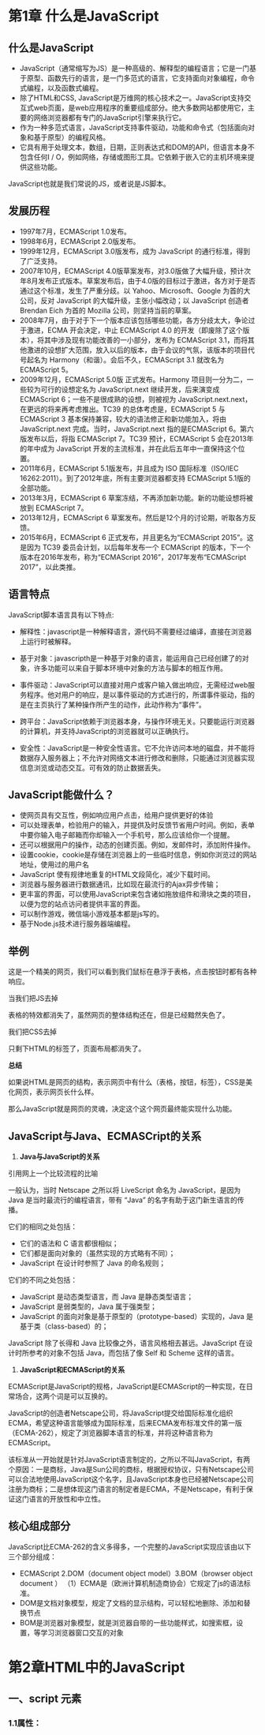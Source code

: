 第1章 什么是JavaScript 
==================================

## 什么是JavaScript

- JavaScript（通常缩写为JS）是一种高级的、解释型的编程语言；它是一门基于原型、函数先行的语言，是一门多范式的语言，它支持面向对象编程，命令式编程，以及函数式编程。
- 除了HTML和CSS, JavaScript是万维网的核心技术之一。JavaScript支持交互式web页面，是web应用程序的重要组成部分。绝大多数网站都使用它，主要的网络浏览器都有专门的JavaScript引擎来执行它。
- 作为一种多范式语言，JavaScript支持事件驱动，功能和命令式（包括面向对象和基于原型）的编程风格。
- 它具有用于处理文本，数组，日期，正则表达式和DOM的API，但语言本身不包含任何I / O，例如网络，存储或图形工具。它依赖于嵌入它的主机环境来提供这些功能。

JavaScript也就是我们常说的JS，或者说是JS脚本。

## 发展历程



- 1997年7月，ECMAScript 1.0发布。
- 1998年6月，ECMAScript 2.0版发布。
- 1999年12月，ECMAScript 3.0版发布，成为 JavaScript 的通行标准，得到了广泛支持。
- 2007年10月，ECMAScript 4.0版草案发布，对3.0版做了大幅升级，预计次年8月发布正式版本。草案发布后，由于4.0版的目标过于激进，各方对于是否通过这个标准，发生了严重分歧。以 Yahoo、Microsoft、Google 为首的大公司，反对 JavaScript 的大幅升级，主张小幅改动；以 JavaScript 创造者 Brendan Eich 为首的 Mozilla 公司，则坚持当前的草案。
- 2008年7月，由于对于下一个版本应该包括哪些功能，各方分歧太大，争论过于激进，ECMA 开会决定，中止 ECMAScript 4.0 的开发（即废除了这个版本），将其中涉及现有功能改善的一小部分，发布为 ECMAScript 3.1，而将其他激进的设想扩大范围，放入以后的版本，由于会议的气氛，该版本的项目代号起名为 Harmony（和谐）。会后不久，ECMAScript 3.1 就改名为 ECMAScript 5。
- 2009年12月，ECMAScript 5.0版 正式发布。Harmony 项目则一分为二，一些较为可行的设想定名为 JavaScript.next 继续开发，后来演变成 ECMAScript 6；一些不是很成熟的设想，则被视为 JavaScript.next.next，在更远的将来再考虑推出。TC39 的总体考虑是，ECMAScript 5 与 ECMAScript 3 基本保持兼容，较大的语法修正和新功能加入，将由 JavaScript.next 完成。当时，JavaScript.next 指的是ECMAScript 6。第六版发布以后，将指 ECMAScript 7。TC39 预计，ECMAScript 5 会在2013年的年中成为 JavaScript 开发的主流标准，并在此后五年中一直保持这个位置。
- 2011年6月，ECMAScript 5.1版发布，并且成为 ISO 国际标准（ISO/IEC 16262:2011）。到了2012年底，所有主要浏览器都支持 ECMAScript 5.1版的全部功能。
- 2013年3月，ECMAScript 6 草案冻结，不再添加新功能。新的功能设想将被放到 ECMAScript 7。
- 2013年12月，ECMAScript 6 草案发布。然后是12个月的讨论期，听取各方反馈。
- 2015年6月，ECMAScript 6 正式发布，并且更名为“ECMAScript 2015”。这是因为 TC39 委员会计划，以后每年发布一个 ECMAScript 的版本，下一个版本在2016年发布，称为“ECMAScript 2016”，2017年发布“ECMAScript 2017”，以此类推。

## 语言特点

JavaScript脚本语言具有以下特点:

- 解释性：javascript是一种解释语言，源代码不需要经过编译，直接在浏览器上运行时被解释。
- 基于对象：javascripth是一种基于对象的语言，能运用自己已经创建了的对象，许多功能可以来自于脚本环境中对象的方法与脚本的相互作用。
- 事件驱动：JavaScript可以直接对用户或客户输入做出响应，无需经过web服务程序。他对用户的响应，是以事件驱动的方式进行的，所谓事件驱动，指的是在主页执行了某种操作所产生的动作，此动作称为“事件”。
- 跨平台：JavaScript依赖于浏览器本身，与操作环境无关。只要能运行浏览器的计算机，并支持JavaScript的浏览器就可以正确执行。



- 安全性：JavaScript是一种安全性语言。它不允许访问本地的磁盘，并不能将数据存入服务器上；不允许对网络文本进行修改和删除，只能通过浏览器实现信息浏览或动态交互。可有效的防止数据丢失。

## JavaScript能做什么？



- 使网页具有交互性，例如响应用户点击，给用户提供更好的体验
- 可以处理表单，检验用户的输入，并提供及时反馈节省用户时间。例如，表单中要你输入电子邮箱而你却输入一个手机号，那么应该给你一个提醒。
- 还可以根据用户的操作，动态的创建页面。例如，发邮件时，添加附件操作。
- 设置cookie，cookie是存储在浏览器上的一些临时信息，例如你浏览过的网站地址，使用过的用户名
- JavaScript 使有规律地重复的HTML文段简化，减少下载时间。
- 浏览器与服务器进行数据通讯，比如现在最流行的Ajax异步传输；
- 更丰富的界面，可以使用JavaScript来包含诸如拖放组件和滑块之类的项目，以便为您的站点访问者提供丰富的界面。
- 可以制作游戏，微信端小游戏基本都是js写的。
- 基于Node.js技术进行服务器端编程。



## **举例**

这是一个精美的网页，我们可以看到我们鼠标在悬浮于表格，点击按钮时都有各种响应。



当我们把JS去掉

表格的特效都消失了，虽然网页的整体结构还在，但是已经黯然失色了。



我们把CSS去掉

只剩下HTML的标签了，页面布局都消失了。



**总结**

如果说HTML是网页的结构，表示网页中有什么（表格，按钮，标签），CSS是美化网页，表示网页长什么样。

那么JavaScript就是网页的灵魂，决定这个这个网页最终能实现什么功能。

## JavaScript与Java、ECMASCript的关系

1. **Java与JavaScript的关系**

引用网上一个比较流程的比喻

一般认为，当时 Netscape 之所以将 LiveScript 命名为 JavaScript，是因为 Java 是当时最流行的编程语言，带有 “Java” 的名字有助于这门新生语言的传播。

它们的相同之处包括：

- 它们的语法和 C 语言都很相似；
- 它们都是面向对象的（虽然实现的方式略有不同）；
- JavaScript 在设计时参照了 Java 的命名规则；

它们的不同之处包括：

- JavaScript 是动态类型语言，而 Java 是静态类型语言；
- JavaScript 是弱类型的，Java 属于强类型；
- JavaScript 的面向对象是基于原型的（prototype-based）实现的，Java 是基于类（class-based）的；

JavaScript 除了长得和 Java 比较像之外，语言风格相去甚远。JavaScript 在设计时所参考的对象不包括 Java，而包括了像 Self 和 Scheme 这样的语言。

1. **JavaScript和ECMAScript的关系**

ECMAScript是JavaScript的规格，JavaScript是ECMAScript的一种实现，在日常场合，这两个词是可以互换的。

JavaScript的创造者Netscape公司，将JavaScript提交给国际标准化组织ECMA，希望这种语言能够成为国际标准，后来ECMA发布标准文件的第一版（ECMA-262），规定了浏览器脚本语言的标准，并将这种语言称为ECMAScript。

该标准从一开始就是针对JavaScript语言制定的，之所以不叫JavaScript，有两个原因：一是商标，Java是Sun公司的商标，根据授权协议，只有Netscape公司可以合法地使用JavaScript这个名字，且JavaScript本身也已经被Netscape公司注册为商标；二是想体现这门语言的制定者是ECMA，不是Netscape，有利于保证这门语言的开放性和中立性。

## 核心组成部分

JavaScript比ECMA-262的含义多得多，一个完整的JavaScript实现应该由以下三个部分组成：

- ECMAScript 2.DOM（document object model）3.BOM（browser object document ） （1）ECMA是（欧洲计算机制造商协会）它规定了js的语法标准。
- DOM是文档对象模型，规定了文档的显示结构，可以轻松地删除、添加和替换节点
- BOM是浏览器对象模型，就是浏览器自带的一些功能样式，如搜索框，设置，等学习浏览器窗口交互的对象







# 第2章HTML中的JavaScript

## 一、script 元素

### 1.1属性：

<script>标签有8个属性：

`1.async`:

可选。表示脚本立即下载，但不能阻止其他页面动作，比如下载资源或其他脚本加载。只对外部脚本文件有效

`2.defer`：

可选。表示脚本可以延迟到文档完全被解析和显示之后再执行。只对外部脚本文件有效

`3.src`：

可选。表示包含要执行的代码的外部文件。

`4.charset`：

可选。使用src属性指定的代码字符集。这个属性很少使用，因为大多数浏览器不在乎它的值。

`5.crossorigin`：

crossorigin：可选。配置相关请求的CORS（跨源资源共享）设置。默认不使用CORS。crossorigin="anonymous"配置文件请求不必设置凭据标志。
crossorigin="use-credentials"设置凭据标志，意味着出站请求会包含凭据。

`6.integrity`：

可选。允许比对接收到的资源和指定的加密签名以验证子资源完整性（SRI，SubresourceIntegrity）。如果接收到的资源的签名与这个属性指定的签名不匹配，则页面会报错，脚本不会执行。这个属性可以用于确保内容分发网络（CDN，ContentDeliveryNetwork）不会提供恶意内容

`7.type`：

可选。代替language，表示代码块中脚本语言的内容类型（也称MIME类型）按照惯例。这个值始终都是"text/javascript" 尽管"text/javascript"和"text/ecmascript"都已经废弃了。JavaScript文件的MIME类型通常是"application/x-javascript"，不过给type属性这个值有可能导致脚本被忽略。在非IE的浏览器中有效的其他值还有"application/javascript"和"application/ecmascript"。如果这个值是module，则代码会被当成ES6模块，而且只有这时候代码中才能出现import和export关键字。

`8.language`：language：废弃。最初用于表示代码块中的脚本语言(如"JavaScript"、“JavaScript1.2"或"VBScript”）。大多数浏览器都会忽略这个属性，不应该再使用它。

### 1.2标签位置：

过去所有的<script>元素都被放在<head>标签里，主要是为了把所有的外部css和JavaScript文件集中放在一起。但这样，意味着页面的渲染在脚本下载/执行完之后，那么如果下载的脚本很多，页面就可能会出现短暂的空白期。为了解决这个问题，现代web开发通常将JavaScript文件放在<body>元素后，这样一来，页面会在处理JavaScript脚本之前完成渲染，空白期会更短。这种放置标签的方式也是一种优化网站的简单方式。

### 1.3推迟执行脚本：

script标签中有个叫defer的属性。这个属性表示脚本在执行的时候不会改变页面的结构，也就是说外部脚本文件加上这个属性会推迟脚本的执行：当html中的head 和 body元素被解析完毕了，它才会被浏览器解析。

### 1.4异步执行脚本：

script标签中有个叫async的属性。这个属性表示异步脚本的执行不会根据脚本放置的先后顺序，同时异步脚本的下载和执行不会影响页面的加载。由于异步的原因，脚本可能会先于页面加载执行，所以不应该在异步脚本中修改DOM。

### 1.5动态加载脚本：

除了通过script标签加载脚本，我们还可以通过动态加载脚本的方式。因为JavaScript是可以使用DOM API的，所以我们可以在script元素中动态创建script元素并将其指定需要 加载的脚本即可实现动态加载脚本的操作。下面展示下红宝书里的示例代码：

```javascript
let script = document.createElement('script'); // 创建script元素
script.src = 'gibberish.js'; // 指定需要动态加载的脚本文件
document.head.appebdChild(script); // 在head中添加
123
```

默认情况下这种方式加载的脚本是异步的，但由于不是所有的浏览器的支持async属性，我们可以统一动态脚本的加载方式，设置为同步加载，代码如下

```javascript
let script = document.createElement('script'); // 创建script元素
script.src = 'gibberish.js'; // 指定需要动态加载的脚本文件
script.async = 'false'; // 指定为同步加载
document.head.appebdChild(script); // 在head中添加
1234
```

同时由于这种方式获取的脚本对于浏览器预加载器是不可见的。这会严重影响资源获取队列的优先级，因此可能会严重影响性能，所以我们应当事先告知动态脚本的存在：

```html
<link rel="preload" href="gibberish.js">
1
```

### 1.6XHTML中的变化：

在这我简单介绍下XHTML，具体详细的讲解还是看看原作吧！
XHTML也称可拓展超文本标记语言，它是将HTML作为XML的应用重新包装的结果。
在XHTML中使用JavaScript必须指定type属性值:text/javascript;
XHTML会把小于号<解析成一个标签的开始。有两种方法解决这个问题:
1.将 < 替换成 &lt
2.将所有代码都有包含发送一个CDATA中 <![CDATA[  ]]>

## 二、行内代码和外部文件

虽然可以直接将代码嵌入到HTML中，但是通常最佳做法是将JavaScript代码放在外部文件中。推荐理由如下：

1. **可维护性**：如果将JavaScript代码分散到很多HTML页面，会导致维护困难；而用一个目录保存所有JavaScript文件，则更容易维护，这样一来开发者可以独立于使用它们的HTML页面来编辑代码
2. **缓存**：浏览器会根据特定的设置缓存所有外部链接的JavaScript文件，这就意味着如果两个页面都使用同一个脚本文件，那么该脚本文件只需下载一次。这就意味着页面加载更快
3. **适应未来**：通过把JavaScript文件放到外部文件中，就不必考虑到用XHTML。包含外部脚本的语言在HTML和XHTML中是一样的。

书中还讲到配置浏览器请求外部文件时的带宽问题。总而言之对于较新的浏览器以轻量、独立JavaScript组件形式向客户端送达脚本更具优势。如果是对于较老的浏览器可能还是一个大的脚本文件更好。

## 三、文档模式

目前主要有三种文档模式：混杂模式；标准模式；准标准模式。这些模式的区别主要体现在通过CSS 渲染的内容方面，但对JavaScript也有一定关联影响；其次不同模式的声明方式不同。感兴趣的小伙伴可以去看原著或查阅更多的书籍。

## 四、noscript元素

针对早期浏览器不支持JavaScript的问题，需要一个页面优雅降级的处理方案。noscript的出现，被用于给不支持JavaScript的浏览器提供替代内容，<noscript>中可以使用任何<body>中的HTML元素。以下任意一种情况都会展示<noscript>中的内容：

1. 浏览器不支持脚本；
2. 浏览器对脚本的支持被关闭



# 第3章语言基础

## JavaScript的作用和特点 

1. 前身：livescript
2. JavaScript分三部分：核心，客户机端，服务器端，
3. JavaScript特点：分布式运算，安全可靠，容易移植，使用浏览器对象。

## JavaScript语法

1. **常量：整形常量，浮点型常量，布尔常量，字符串常量，转义字符，UNdefine，NULL**

2. **变量：var 变量名=值**

3. **类型：原始类型（值放栈中，访问变量可直接访问变量的值）：underfined，null，boolean，number，string
        引用类型（指针放栈中，需通过指针才能访问）：boolwan，number，string(这三是原始类型也可是引用类型)，arrary，date，math**

4. **运算符：算术运算符+,-,\*,/,%,++,--,-
         逻辑运算符：&&，||,!
         比较运算符：>，<，===，！==，>=，<=
         位运算符：&,|,^,~,<<,>>,>>>
         赋值运算符：=，op=
         条件运算符：条件？表达式1：表达式2
         字符串连接运算符：+，+=
         new运算符：创建一个对象
         delete运算符:删除一个对象**

5. **语句：用；分。
        表达书语句。条件语句if...else...。多路分支语句：switch..case...。循环语句：while。循环语句：do...while。循环语句for。退出循环：break，continue。**

   

## JavaScript函数：

1. **格式：function 函数名称（）
   {
   函数体
   }**
2. return返回：没有包含return语句后return没有包含表达式，最终返回undefined。
3. **局部变量：在函数内部定义的变量使用var修饰，只在函数内有效
   全局变量：在函数内定义内var修饰，或在函数之外定义**
4. JavaScript不支持行内变量定义，作业变量最好在函数开始前处说明，才能保证他们是局部变量。
   如果在语句中应用了一个未声明变量，自动回变成全局变量，可能会影响其他函数执行。

## javas使用方法：

1. **使用标记将JavaScript脚本嵌入HTML中**
2. **,放入或之间。**
3. **外部JavaScript文件扩展名：.js**

JavaScript内置对象： 

1. **String对象：字符。
   常考：indexOf（指定字符，开始位置）：返回字符串中第一个出现指定字符串的位置
        split（字符串分隔依据）：将字符串分隔为数组
        toLowerCase（）：全变小写
        toUpperCase（）：全变大写
        valueOf（）：返回字符串对象的原始值
        charAt（）：返回指定索引出的字符**

2. **Math对象：数学运算。
   常考：floor（）返回四舍五入后最小整数。
        random（）返回位于0-1之间的随机数
        round()四舍五入整值**

3. **Date对象：日期时间。
   常考：new Date（）得到时间日期
        getDay（）星期几（返回0-6）
        getFullYear完整4位年份数
        getMonth（）月（返回0-11）
        getDate（）日（返回1-31）
        getHours（）小时（返回0-23）
        getMinutes（）分钟（返回0-59）
        getSeconds（）秒数（返回0-59）**

4. **Ararry对象:数组模型。
   常考：slice（开始，移除数，新元素）：从数组移除一个或多个元素，有必要可以在移除位置添加新元素。
        sort（）排序
        toString（）将所有元素合并成一个字符串并返回，用，分隔**

5. Global：JavaScript初始化时的特殊对象。（概念，无需引用）
   常考：属性：underfined指定一个未被赋值变量
        **方法：****eval****（****String****）判断一个字符串并将以脚本代码形式执行
   **        isNaN**（****String****）判断一个字符串是否是非数字值。
   **      parseInt**（****String****）将一个字符串解析为一个整数。** 

   

   12点了未完待续

## 浏览器对象模型Bom:

（用于描述对象与对象之间层次关系的模型，提供独立于内容，可以与浏览器窗口进行互动的对象结构。）

window对象是bom的顶层对象，其他对象都是他的子对象。

 

## JavaScript事件及处理 

   常考事件及含义：

1. **onblur元素失去焦点**
2. **onchange用户改变域的内容（文本输入框及选择域的内容变化事件，即随输入的东西而给出的反应）**
3. **onclick鼠标点击某个对象（只在img，a，input有效）**
4. **onfocus元素获得焦点**
5. **onload某个页面或图像被加载完成**
6. **onmouseout鼠标从某个元素移开**
7. **onmouseover鼠标被移到某个元素之上**
8. **onselect文本被选定**
9. **onsubmit提交按钮被点击（用fasle来阻止该表单的提交行为）**

   程序处理程序引入（为某个标记元素对象绑定事件响应的函数）

​      **事件绑定：其句柄名以属性名的 形式在html标记试题对象中出现，对应属性值事件响应的代码（函数名），从而实现Html标记元素与JavaScript事件响应的函数名对应。**

​      静态引入：用；分隔，在某个标记中添加某个事件句柄的属性，再写事件处理的程序代码

​      动态引入：将事件响应的函数名直接赋值给html某个标记元素的事件属性，用id属性命名某个超链接，然后为该标记动态引入事件处理方法的代码

## 文档对象模型Dom： 

1. 文档D：根据网页创建的一个文档对象
2. 对象O：一种独立的数据结合
3. 模型M：文档对象的树状模型，元素与内容表现为一个个相互连接的结点
         结点包括：元素结点（body，div，a）；文本结点（p）；属性结点（a）
4. 体系结构：树状
5. 结点关系：父子，兄弟，祖孙





# 第4章变量、作用域与内存

JS变量是松散型的(不强制类型)本质,决定了它只是在特定时间用于保存特定值的一个名字而已;
由于不存在定义某个变量必须要保存何种数据类型值的规则,变量的值及其数据类型可以在脚本的生命周期内改变;

# 一 .变量及作用域

### 1.基本类型和引用类型

// JS变量包含两种不同的数据类型的值:基本类型值和引用类型值;

// 1.基本类型值:保存在栈内存中的简单数据段;即这种值完全保存在内存中的一个位置;
// 基本类型值包含:Undefined|Null|Boolean|Number|String;
// 这些类型在内存中占有固定大小的空间;它们的值保存在栈空间,我们按值来访问;

// 2.引用类型值:保存在堆内存中的对象(可能由多个值构成),即变量中保存的实际上只是一个指针,这个指针指向内存中的另一个位置,该位置保存对象;
// 引用类型的值的大小不固定,因此不能保存在栈内存,必须保存在堆内存中;但可以将引用类型的值的内存地址保存在栈内存中;
// 当查询引用类型的变量时,先从栈内存中读取内存地址,然后通过地址找到堆内存中的值;=>按引用访问;

### 2.动态属性



```html
<span style="font-size:18px;">// 定义基本类型值和引用类型值的方式相似:创建一个变量并为该变量赋值;// 但当这个值保存到变量中以后,对不同类型值可以执行的操作则不一样;  var box = new Object();           // 创建引用类型;  box.name = 'lee';              // 新增一个属性;  console.log(box.name);           // =>lee;   var box = 'lee';              // 创建基本类型  box.age = 15;                // 给基本类型添加属性;  console.log(box.age);            // =>undefined;</span>
```







### 3.复制变量值



```html
<span style="font-size:18px;">// 在变量复制方面,基本类型和引用类型也有所不同;// 基本类型赋值的是值本身;  var box = 'lee';              // 在栈内存中生成一个box'lee';  var box2 = box;               // 在栈内存中再生成一个box2'lee';  // box和box2完全独立;两个变量分别操作时互不影响; // 引用类型赋值的是地址;  var box = new Object();          // 创建一个引用类型;box在栈内存中;而Object在堆内存中;  box.name = 'lee';             // 新增一个属性;  var box2 = box;              // 把引用地址赋值给box2;box2在栈内存中;  // box2=box,因为它们指向的是同一个对象;  // 如果这个对象中的name属性被修改了,box.name和box2.name输出的值都会被修改掉;</span>
```







### 4.传递参数





```
// JS中所有函数的参数都是按值传递的,即参数不会按引用传递;
 ` `function` `box(num){       ``// 按值传递,传递的参数是基本类型;
  ` `num +=10;        ``// 这里的num是局部变量,全局无效;
  ` `return` `num;
 ` `}
 ` `var` `num = 50;
 ` `var` `result = box(num);
 ` `console.log(result);      ``// 60;
 ` `console.log(num);       ``// 50;
```

 

```
 ` `function` `box(num){
  ` `return` `num;
 ` `}
 ` `console.log(num);       ``// num is not defined;
```

 

```
 ` `function` `box(obj){
  ` `obj.name = ``'lee'` `;
  ` `var` `obj = ``new` `Object();    ``// 函数内部又创建了一个对象,它是局部变量;但在函数结束时被销毁了;
  ` `obj.name = ``'Mr'` `;      ``// 并没有替换掉原来的obj;
 ` `}
 ` `var` `p = ``new` `Object();
 ` `box(p);         ``// 变量p被传递到box()函数中之后就被复制给了obj;在函数内部,obj和p访问的是同一个对象;
 ` `console.log(p.name);      ``// =>lee;
```

 

```
 ` `// JS函数的参数都将是局部变量;也就是说,没有按引用传递;
```





### 5.检测类型



```html
<span style="font-size:18px;">// 要检测一个变量的类型,通过typeof运算符类判断;// 多用来检测基本类型;  var box = 'lee';  console.log(typeof box);          // =>string; // 要检测变量是什么类型的对象,通过instanceof运算符来查看;  var box = [1,2,3];  console.log(box instanceof Array);     // =>true;  var box2 = {};  console.log(box2 instanceof Object);  var box3 = /g/;  console.lgo(box3 instanceof RegExp);  var box4 = new String('lee');  console.log(box4 instanceof String);   // =>true;是否是字符串对象;   var box5 = 'string';  console.log(box5 instanceof String);   // =>false;  // 当使用instanceof检查基本类型的值时,它会返回false;</span>
```







### **6.执行环境及作用域



```html
<span style="font-size:18px;">// 执行环境:定义了变量或函数有权访问的其他数据,决定了它们各自的行为;// 在Web浏览器中,全局执行环境=window对象;// 因此所有的全局变量和函数都是作为window对象的属性和方法创建的;  var box = 'blue';             // 声明一个全局变量;  function setBox(){    console.log(box);           // 全局变量可以在函数里访问;  }   setBox();                 // 执行函数;  // 全局的变量=window对象的属性;  // 全局的函数=window对象的方法; // PS:当执行环境中的所有代码执行完毕后,该环境被销毁,保存在其中的所有变量和函数定义也随之销毁;// 如果是在全局环境下,需要程序执行完毕,或者网页被关闭才会销毁; // PS:每个执行环境都有一个与之关联的变量对象,就好比全局的window可以调用全局变量和全局方法一样;// 局部的环境也有一个类似window的变量对象,环境中定义的所有变量和函数都保存在这个对象中;// (我们无法访问这个变量对象,但解析器会处理数据时后台使用它);  var box = 'blue';  function setBox(){    var box = 'red';           // 这里是局部变量,在当前函数体内的值是'red';出了函数体就不被认知;    console.log(box);  }   setBox();  console.log(box); // 通过传参可以替换函数体内的局部变量,但作用域仅限在函数体内这个局部环境;  var box = 'blue';  function setBox(box){           // 通过传参,将局部变量替换成了全局变量;    alert(box);              // 此时box的值是外部调用时传入的参数;=>red;  }  setBox('red');  alert(box); // 如果函数体内还包含着函数,只有这个内函数才可以访问外一层的函数的变量;// 内部环境可以通过作用域链访问所有的外部环境,但外部环境不能访问内部环境中的任何变量和函数;  var box = 'blue';  function setBox(){    function setColor(){      var b = 'orange';      alert(box);      alert(b);    }    setColor();              // setColor()的执行环境在setBox()内;  }  setBox();  // PS:每个函数被调用时都会创建自己的执行环境;当执行到这个函数时,函数的环境就会被推到环境栈中去执行,而执行后又在环境栈中弹出(退出),把控制权交给上一级的执行环境;   // PS:当代码在一个环境中执行时,就会形成一种叫做作用域链的东西;它的用途是保证对执行环境中有访问权限的变量和函数进行有序访问;作用域链的前端,就是执行环境的变量对象; </span>
```



### **7.延长作用域链**



```html
// 有些语句可以在作用域链的前端临时增加一个变量对象,该变量对象会在代码执行后被移除;// with语句和try-catch语句;这两个语句都会在作用域链的前端添加一个变量对象;// with语句:会将指定的对象添加到作用域链中; // catch语句:会创建一个新的变量对象,其中包含的是被抛出的错误对象的声明;  function buildUrl(){    var qs = '?debug=true';    with(location){            // with语句接收的是location对象,因此变量对象中就包含了location对象的所有属性和方法;      var url = href+qs;        // 而这个变量对象被添加到了作用域链的前端;    };    return url;  }
```







### 8.没有块级作用域



```html
<span style="font-size:18px;">	// 块级作用域:表示诸如if语句等有花括号封闭的代码块,所以,支持条件判断来定义变量;  if(true){                 // if语句代码块没有局部作用域;    var box = 'lee';           // 变量声明会将变量添加到当前的执行环境(在这里是全局环境);  }  alert(box);   for(var i=0; i<10; i++){         // 创建的变量i即使在for循环执行结束后,也依旧会存在与循环外部的执行环境中;    var box = 'lee';  }  alert(i);  alert(box);   function box(num1,num2){    var sum = num1+num2;         // 此时sum是局部变量;如果去掉var,sum就是全局变量了;    return sum;  }  alert(box(10,10));  alert(sum);                // sum is not defined;访问不到sum;  // PS:不建议不使用var就初始化变量,因为这种方法会导致各种意外发生; // 一般确定变量都是通过搜索来确定该标识符实际代表什么;搜索方式:向上逐级查询;  var box = 'blue';  function getBox(){    return box;              // 此时box是全局变量;如果是var box='red',那就变成局部变量了;  }  alert(getBox());               // 调用getBox()时会引用变量box;  // 首先,搜索getBox()的变量对象,查找名为box的标识符;  // 然后,搜索继续下一个变量对象(全局环境的变量对象),找到了box标识符;// PS:变量查询中，访问局部变量要比全局变量更快，因为不需要向上搜索作用域链；</span>
```





## 二 内存问题



```html
<span style="font-size:18px;">// JS具有自动垃圾收集机制,执行环境会负责管理代码执行过程中使用的内存;它会自行管理内存分配及无用内存的回收; // JS最常用的垃圾收集方式就是标记清除;垃圾收集器会在运行的时候给存储在内存中的变量加上标记;// 然后,它会去掉环境中正在使用的变量的标记,而没有被去掉标记的变量将被视为准备删除的变量;// 最后,垃圾收集器完成内存清理工作,销毁那些标记的值并回收他们所占用的内存空间; // 垃圾收集器是周期性运行的,这样会导致整个程序的性能问题;// 比如IE7以前的版本,他的垃圾收集器是根据内存分配量运行的,比如256个变量就开始运行垃圾收集器,这样就不得不频繁地运行,从而降低了性能; // 一般来说,确保占用最少的内存可以让页面获得更好的性能;// 最佳方案:一旦数据不再使用,将其值设置为null来释放引用,这个做法叫做解除引用;  var o = {    name:'lee';  };  o = null;               // 解除对象引用,等待垃圾收集器回收;</span>
```





## 三 小结 

**

1.变量
// JS变量可以保存两种类型的值:基本类型值和引用类型值;它们具有以下特点:
// 1.基本类型值在内存中占据固定大小的空间,因此被保存在栈内存中;
// 2.从一个变量向另一个变量复制基本类型的值,会创建这个值的一个副本;
// 3.引用类型的值是对象,保存在堆内存中;
// 4.包含引用类型值的变量实际上包含的并不是对象本身,而是一个指向该对象的指针;
// 5.从一个变量向另一个变量复制引用类型的值,复制的其实是指针,因此两个变量最终都指向用一个对象;
// 6.确定一个值是哪种基本类型可以使用typeof操作符;而确定一个值是哪种引用类型可以使用instanceof操作符;

2.作用域
// 所有变量都存在于一个执行环境(作用域)中,这个执行环境决定了变量的生命周期,以及哪一部分代码可以访问其中的变量;
// 1.执行环境有全局执行环境和函数执行环境之分;
// 2.每次进入一个新执行环境,都会创建一个用于搜索变量和函数的作用域链;
// 3.函数的局部环境不仅有权访问函数作用域中的变量，而且有权访问其父环境，乃至全局环境；
// 4.变量的执行环境有助于确定应该合适释放内存;

3.内存
// JS自动垃圾收集机制
// 1.离开作用域的值将被自动标记为可以回收,因此将在垃圾收集期间被删除;
// 2.为了确保有效地回收内存,应该及时解除不再使用的全局对象/全局对象属性以及循环引用变量的引用;







# 第5章基本引用类型

引用类型的值（对象）是引用类型的一个实例，它是一种数据结构，用于将数据和功能组织在一起，也常被称为类。

## 一、Object类型

1.创建方式：
（1）new+操作符

```css
        var person = new Object();
        person.name = "lili";
        person.age = "18";
123
```

（2）对象字面量

```css
        var person = {
            name : "lili",
            age : 18
        };
        或
        var person = {};
        person.name = "lili";
        person.age = "18";        
12345678
```

2.访问对象属性
（1）person[“name”]
（2）person.name(常用)

## 二、Array类型

1.创建数组
（1）Array构造函数

```css
        var colors = new Array();
        
        //创建length为20的数组
        var colors = new Array(20);
        
        //直接初始化数组
        var colors = new Array("red","pink","blue");
		//省略new操作符
		var colors = Array("gray");
		var colors = Array(3);
12345678910
```

（2）使用数组字面量（数组字面量由一对包含数组的方括号表示）

```css
        var colors = ["red","pink","blue"];
        var colors = [];		//创建一个空数组
12
```

2.引用数组元素：数组名 [ 索引 ] ;

## 三、Date类型

显示日期和时间的方法。

## 四、RegExp类型

RegExp类型支持正则表达式。
**1.正则表达式的匹配模式：**
g：全局模式，将此模式应用到所有字符串
i：不区分大小写模式，即匹配时忽略匹配项的大小写
m：多行模式，与多行文本进行匹配
**2.创建正则表达式**
（1）使用字面量形式：
var 变量名 = / 目标字符串 / 匹配模式
（2）创建RegExp构造函数：
变量名 = new RegExp（“字符串”，“匹配模式”）；

## 五、Function类型

**1.函数的定义**
（1）通过函数的声明：

```css
function 函数名(任意数量的参数){
	语句;
}
123
```

对于（1），调用语句可以在任何位置，因为解析器会率先解析函数的声明
（2）使用函数表达式

```css
        var 变量名 = function(参数列表){
            语句;
        };
123
```

对于（2），调用语句只能在函数表达式后面，否则会出现错误
（3）使用Function构造函数（不推荐）

## 六、基本包装类型

Boolean、Number、String
每当读取到一个基本类型值的时候，后台就会创建一个对应的基本包装类型的对象，从而让我们调用一些方法来操作这些数据。
**引用类型与基本包装类型的区别是生存期**：基本包装类型为其创建的属性和方法存在于一瞬间，然后立即被销毁。

## 七、单体内置对象

Clobal、Math
1.Global对象：所有在全局作用域中定义的属性和函数都是Global对象的属性。
2.Math对象：保存着数学公式和信息。









# 第6章  集合引用类型

今天无由的在博客上开了一个‘随写知识点总结’，目的呢，就是想每次遇到基础知识点，会积累系统全面的总结知识点，加深自己的根基，也方便 
以后的知识复习及查询。 

切入正题，今天个人总结的是js数据类型的引用类型的Array对象 

## 1.什么是数组？ 

数组是值的有序集合，而且可以存放js各种数据类型，因为js是弱类型的语言，所以不像其他语言数组只能存放特定的数据类型 
 注意：1. ECMAScript语言中的数组是可以动态变化的（因为是js的数组的数值存储采用链式结构存储） 
    2.Array数组是数据的有序列表。所以数组里的数值都有特定的索引值 
    3.ECMAScript同一个数组中可以存储不同类型的数据； 
    4.每个数组都有一个length属性 

## 2.数组的创建 

1.使用new Array()方法 
      创建未知长度的数组  var arr1=new Array(); 
      创建数据长度    var arr2=new Array(20); 
      创建存放元素的数组  var arr3=new Array(20,10,'hello',null,undefined) 
    2.使用Array()方法 
    3.使用字面量创建，也是以后最常用创建的方法 
      var arr4=[1,2,4]; 

## 3.数组元素的读和写 

通过下标来读取数组的值  arr[5]='hello' 

## 4.数组的长度：length属性 

通过数组的length属性来获取数组的长度  arr=['h','dsa','as'];arr的长度为arr.length 

## 5.检测数组 

判断是否是数组，使用Array.isArray(要判断的变量), 但值得注意的是：（typeof 要判断变量）或（typeof(要判断的变量)格式判断的是基本数据类型，即局限性就是在于基本数据类型，引用类型都是返回object 

## 6.数组方法 

### 1.将数组转为字符串的方法

   1>toString()方法，形如：arr.toString(),数组元素转为字符串，数组元素默认以“，”来分隔    2>join('符号'),形如：arr.join('+')使用指定符号来分隔元素
   1>push()方法，形如：arr.push('新元素1'，'新元素二'),从数组末尾的位置添加新元素，并返回数组的长度


### 3.数组开头操作增减

   1>shift()方法，形如：arr.shift()删除数组开头第一个元素，并返回删除的元素    2>unshift()方法，形如：arr.unshift()在数组开头添加一个元素
   形如：var arr1=arr.concat('数组元素'，’另外一个数组’)根据现有数组创建新数组，即原数组添加元素或者一个数组而产生新的数组
    形如：var arr1=arr.slice(开始下标，结束下标[可选])，注意：截取不包含结束下标，根据当前数组中一个或多个元素创建另一个数组

### 6.splice()方法

​    对数组的增删改操作，形如：arr.splice(起始下标位置，要删除的元素个数，要插入的元素) 注意：当要删除的元素个数为0，就是对数组增操作       eg.var arr1=[1,23,12,45,3];arr1.splice(2,0,'red')
​       var arr3=[1,23,12,45,3];arr3.splice(0,3,'green')
​    获取数组元素的下标，形如：arr.indexOf(要查找的元素，要搜索的起始位置[可选])

## 7.二维数组 

数组元素其实也是一个数组 

## 8.数组元素的遍历 

使用for循环遍历 

## 9，数组实现对数组的排序 

列举常用的方法： 

###      1>使用冒泡排序

代码如下： 
       

```javascript
//定义一个排序函数，第一个参数是需要排序的数组，第二个参数是以哪种方式排序              //true代表升序，false代表降序              function(arr,isAscend){                  for(var i=0;i<arr.length-1;i++){                      for(var j=0;j<arr.length-i;j++){                          var temp;                          if(isAscend){                              if(a[j]>a[j+1]){                                temp=a[j];                                a[j]=[j+1];                                a[j+1]=temp;                              }                          }else{                              if(a[j]<a[j+1]){                                temp=a[j];                                a[j]=[j+1];                                a[j+1]=temp;                              }                          }                      }                  }                  return arr;              }
```



### 2>使用自定义的排序函数结合sort()实现排序

代码如下： 

```javascript
function sortArray(arr,isAscend){                      //这是一个升序函数                      function compare1(value1,value2){                        if(value1>value2){                            return 1;                        }else if(value1=value2){                            return 0;                        }else{                            return -1;                        }                      }                      //这是一个降序函数                      function compare2(value1,value2){                        if(value1<value2){                            return 1;                        }else if(value1=value2){                            return 0;                        }else{                            return -1;                        }                         //如果传入的参数，需要升序就调用compare1函数，否则调用compare2函数                        if(isAscend){                          arr.sort(compare1);                        }else{                          arr.sort(compare2)                        }                       }                   }
```



### 3>快速排序算法

原理思路： 
          1.在数据集之中，找个基准点 
          2.建立两个数组，分别存储左边和右边 
          3.利用递归进行下次比较 

```javascript
function quickSort(arr){                      if(arr.length<=1){   //如果数组只有一个数，就直接返回  ,递归的终止条件                        return arr;                      }                      var num=Math.floor(arr.length/2);//找到中间的索引值，如果是浮点数，则向下取整                      var newValue=arr.splice(num,1);  //找到中间数的值                      var left=[],right=[];                      for(var i=0;i<arr.length;i++){                        if(arr[i]<newValue){                          left.push(arr[i]);   //基准点的左边的数传到左边数组                        }else{                          right.push(arr[i]);                        }                      }                      return quickSort(left).concat(newValue,quickSort(right));                    }                    console.log(quickSort([12,2,3,12,2,11,1,34]));
```





# 第7章  迭代器与生成器

迭代器和生成器可能对于一些人来说知道是什么东东，但是并没有比较深入的了解，那么今天，就跟随我来了解一下这两者的概念，关系及优点，我将使用python中的迭代器和生成器作为演示，如果你不懂python没关系，明白了概念，剩下的就只是编程语言的差异了！这一点很关键，再啰嗦一句，不要为了编程而编程，也要明白一些概念性的东西，编程语言只是工具！

## 1.从循环开始说起

想必大家在学习编程的时候，肯定学到过for循环，while循环，do…while循环等等，那么我们为什么需要循环操作呢？因为有些时候我们希望计算机为我们重复的执行同样的操作，比如我有一个“数组”，里面存储了100个同学的id，那么我则会对这个数组进行循环操作，然后挨个输出。当然还有很多其他地方需要循环操作，这里我只是举个例子。

所以，循环操作是计算机编程语言中必不可少的组成部分，那么请大家用几秒钟时间回想一下，我们之前曾经写过的循环操作for循环，while循环。我们往往需要初始化一个变量i，还得声明一个条件比如i<100，然后循环完每一步之后做什么，比如(下方伪代码):

```
for(i = 0; i < 100; i++) {	}
```

我们可以很容易的用这种循环来遍历一个数组，希望大家学过数据结构，因为数组在内存中的存储是连续的！我们可以通过数组的“下标”(其实是相对于数组第一个元素的位置)来进行访问数组中的元素，所以在很多时候，我们通过for循环来遍历数组(下方伪代码):

```
for(i = 0; i < arrLength; i++) {	}
```

那么如果我现在问你，你怎么进行遍历一个没有在内存中连续存储的“数据结构”呢，比如python中的“字典”，javascript中的”对象“，又比如你自己写了一个”树“结构的类，想遍历整个树的节点？那么传统的for循环，while循环就无法发挥他们的作用了，这个时候我们就应该引入”迭代器“了。

所以，小结一下，”迭代器“其实目的也是为了”循环“，更严谨一些，是为了“遍历”，你可以把迭代器看成比普通循环更高级别的工具，普通循环能搞定的迭代器也能搞定，普通循环搞不定的迭代器还能搞定，并且使用迭代器比普通循环效率更高，这个我们后面说到生成器的时候会提到。

## 2.迭代(iteration)/可迭代(iterable)/迭代器(iterator)

我想大多数人可能和我一样，刚开始对这些概念/名词都很模糊，那么让我们一起弄明白他们。

大家先要知道“协议”（protocol）的意思，其实协议是用来“规范/标准化”你“创造的东西”的。比如，你开天辟地的发明了一种东西叫做“吧啦哔哩”，你给小明说：“小明，给我发一个吧啦哔哩过来”，如果小明不知道啥叫“吧啦哔哩”，那么小明会直接懵逼的。这时候你就要定一个“协议”如下：

1， “吧啦哔哩”一共有10个字
2， “吧啦哔哩”开头和结尾都是”#”号 (占两个字)
3， “吧啦哔哩”最后四位是”blbl”
4, 其他随便

那么我们根据这个协议，可以很轻易的构造出“吧啦哔哩”来：#1234blbl# 或者 #8888blbl#

同样，我们根据这份协议，就可以用来检测你得到的是不是“吧啦哔哩”，#1234blbl# -> 是，#1234blbl！-> 不是

迭代(iteration)

明白了上面的东西，下面我们就开始“迭代”之旅，迭代顾名思义，就是重复的的既定的任务，直到完成。所以，为了完成迭代，我们需要一个迭代器！那么什么是迭代器呢？来看看迭代器的协议吧

## 3.迭代器协议 iterator protocol

从前有个人发明了迭代器，为了让大家明白什么是迭代器，他就写了这个协议，那么协议的内容简而言之就是一句话：如果一个对象包括一个叫”next”(python3 为__next__)的方法，那么这个对象就叫做“迭代器”。

好了，那么我们根据这个协议可以创建一个迭代器(iterator)

```
class Counter:	def __init__(self):		self.index = 0 	def __next__(self):		i = self.index		if i < 10:			self.index += 1			return i
```

这个Counter就是一个迭代器，但是目前它没有什么太大的作用，因为我们不可能每次通过手动调用__next__方法来进行操作。

好消息是，很多编程软件为我们提供了一个“语法糖”(syntactic sugar)，让这个语法糖来替我们反复执行__next__方法，比如python中的”for.. in”，但是，为了让这个反复执行的过程停下来，我们同样需要定义一个终止信号，在python中，终止信号就是抛出一个StopIteration的“例外”(exception)，来告知我们的语法糖：”好啦，没东西可以迭代了，可以停了“，这样迭代就终止了。

所以我们再进一步规范一下我们创建的迭代器成如下形式：

```
class Counter:	def __init__(self):		self.index = 0 	def __next__(self):		i = self.index		if i < 10:			self.index += 1			return i		else:			raise StopIteration
```

好了，我们来试一下：

```
counter = Counter() for i in counter:	print(i)
```

不妙，报错了。。

```
TypeError: 'Counter' object is not iterable
```

错误显示说：这个Counter对象不是可迭代的！这是什么意思呢？

原来，为了使用这个for..in 迭代语法糖，我们需要在in后面放可以迭代的“迭代器”，什么是可以迭代？你可以认为就是可以使用for..in语法糖，让语法糖帮你重复调用next方法就好了。如果不可以迭代， 那么for..in这个语法糖就无法为我们自动调用next方法。

所以说，为了使用for..in语法糖来进行迭代我们的迭代器，你必须让你的迭代器可迭代(有点绕。。哈哈)。

这句话有两层含义： 1，为了使用for..in语法糖，你必须让你的迭代器可迭代 2，你如果不适用for..in语法糖，你就不必让你的迭代器可迭代，你可以自己写一个语法糖，不断地调用next方法，当遇到StopIteration例外的时候停止罢了。

但是当你使用别人(编程语言)实现编写好的语法糖时，你就必须按照他们的规则走。

好了，我们现在明白了，通常来讲，当我们要创建了一个迭代器时，我们还“必须”(注意是必须)让迭代器可迭代，这样理解：因为一个不可迭代的迭代器是没有意义的！

**所以，注意！从现在开始到文章结束，我所说的“迭代器”都是“可迭代”的迭代器！**

那么怎么让我的迭代器可迭代呢？同样，来看什么是“可迭代协议”(iterable protocol）

## 4.可迭代协议 iterable protocol

在python中，为了使一个”对象“可迭代：
1，这个迭代器必须同时包含另一个方法叫做“**iter**”
2，这个”**iter**“方法还得返回一个”迭代器“(可迭代)

请注意，上面我说的是：为了使一个”对象“可迭代，这里，对象可以指我们刚刚创建的”Counter“迭代器，也可以是其他的对象。

来个栗子： 为了使我们刚才创建的Counter迭代器对象“可迭代”，那么： 1，我们就在这个Counter对象里面添加一个叫__iter__的方法 （可迭代化操作） 2, 让这个__iter__方法返回一个“可迭代的迭代器” (这里就是自己了！)

```
class Counter:	def __init__(self):		self.index = 0 	def __iter__(self):		return self 	def __next__(self):		i = self.index		if i < 10:			self.index += 1			return i		else:			raise StopIteration counter = Counter()for i in counter:	print(i)
```

Cool! 这个时候我们得到了0，1，2，3，4，5，6，7，8，9的迭代！

这里简单说一些执行步骤，当我们使用for..in语法糖的时候，它先调用__iter__方法，得到返回的迭代器，然后连续调用该迭代器的__next__方法，知道遇到StopIteration例外

我上面也提到了，我们不仅可以使迭代器“可迭代”，我们也可以使普通的对象“可迭代”，只需给该对象添加一个__iter__的方法，然后返回一个可迭代的迭代器就好了！

这里顺便插一句！在python中，我们可以使用”iter”这个函数来返回一个“可迭代的迭代器”。

比如：

```
x = iter([1, 2, 3])print(x) #<list_iterator object at 0x10c828550>x.__next__() # 返回 1x.__next__() # 返回 2x.__next__() # 返回 3x.__next__() # 返回 StopIteration
```

所以，我们可以让一个普通对象可迭代，而不一定非得是迭代器。

```
class Name:	def __iter__(self):		return iter(['zhangsan', 'lisi', 'wangwu']) name = Name()for n in name:	print(n)
```

不错！我们得到了zhangsan, lisi, wangwu

现在逻辑不是很复杂的情况之下，这种创建迭代器的方式还是能够接受的，但是如果逻辑复杂，以及用这种模式多了，每次这么定义就不是很方便，于是为了“简化”创建迭代器的过程，“生成器”generator就出现了。

## 5.生成器generator

生成器的出现，就是为了简化创建迭代器的繁杂，同时又要保证逻辑的清晰，说到底生成器就是为了更方便我们使用迭代器而生的，生成器的特性如下：

1, 生成器的样子就是一个普通的函数，只不过return关键词被yield取代了
2, 当调用这个“函数”的时候，它会立即返回一个迭代器，而不立即执行函数内容，直到调用其返回迭代器的next方法是才开始执行，直到遇到yield语句暂停。
3, 继续调用生成器返回的迭代器的next方法，恢复函数执行，直到再次遇到yield语句
4, 如此反复，一直到遇到StopIteration

看如下例子：

```
def gFun():	print('before hello')	yield 'hello'	print('after hello') a = gFun() # 调用生成器函数，返回一个迭代器并赋给a print(a) # <generator object gFun at 0x104cd2a40> 得到一个生成器对象(迭代器)print(a.__next__())# before hello# helloprint(a.__next__())# after hello# StopIteration
```

同时因为调用生成器函数返回的是一个迭代器，所以我们可以使用for..in语法糖对其进行迭代操作：

```
a = gFun()for x in a:	print(x)
```

迭代返回了before hello, hello, after hello

## 6.使用迭代器/生成器的好处

首先快速看一段代码：

```
def firstn(n):	num, nums = 0, []	while num < n:		nums.append(num)		num += 1		return nums sum_of_first_n = sum(firstn(1000000))
```

这段代码定一个了一个函数firstn，该函数接受一个参数n，返回n之前所有的整数，最后对这些整数进行求和。 这个代码使用了我们传统的while循环，如果接受的参数n比较小还好，但是当接受的参数很大时，对内存的消耗就凸显出来了，因为在执行该函数的过程中， nums这个大的列表会全部存在于内存中。并且求和运算只有当nums列表完全构建完成之后才可以进行运算，效率也高。

而用迭代器(生成器)的方法则会大大提高效率，一方面每次next循环都会yield出一个值，供sum函数累加使用，这样就不用占用很大的内存，另一方面，使用迭代器/生成器也不用完全等到前n个数全部遍历完再进行累加，效率更高！







# 第8章   对象、类与面向对象编程

## 一，什么是面向对象

**常见的几种思想**

1. 面向过程：（没有类，没有对象，在C语言中有用）
2. 面向对象（在Java、C++、JS中都有使用）
3. 面向切面（spring IOC AOP）

## 二，JS面向对象的几种特征以及类和对象

### 1，面向对象的几种特征

1. 抽象：把具体的问题抽象化；
2. 封装：把属性和方法封装在类中，如

```javascript
var obj = {
                name:"wc",
                age:100,
                say:function(){
                    log("say...");
                }
            }
1234567
```

1. 继承：一个类可以继承另一个类，在JS中，类是通过函数表达式来定义；
2. 多态：暂时不多说；

### 2，面向对象中的类和对象

1. **类：** JS中的类的本质还是一个函数，是抽象的，而不是具体的；如下

```javascript
function Person(){  // 是一个类的话，首字母会大写 
            }
     new Person(); // 此时Persion是一个类
     Person(); // 此时Person就是一个函数
1234
```

- **对象：** `var obj = {name:"wc"};` 此时obj就表示一个对象，在JS中一个{ }就是一个对象；

## 三，JS中默认存在的类（常见的）

### 1，Number类

```javascript
var n = new Number("100");
    console.log(n); // Number {100}
    console.log(typeof n); // object（对象）
    // instanceof 是一个运算符  判断一个对象是否属性某个类
    console.log(n instanceof Number);  // true（表示n属于Number类）
12345
```

### 2，String类

```javascript
var str = new String("hello oop");
    console.log(str)  // {"hello oop"}
    console.log(typeof str)  // object（对象）
    console.log(str instanceof String);  // true（表示str属于String类）
    console.log(str instanceof Number);  // false（表示str不属于String类）
12345
```

### 3，Boolean构造器（JS中构造器也叫类）

```javascript
var f = new Boolean(false);
    console.log(f)  // {false}
    console.log(typeof f)  // object
    console.log(f instanceof Boolean)  // true
1234
```

### 4，Object构造器（存在语法糖）

**第一种写法**

```javascript
var obj = new Object();  // new一个构造器得到一个对象
    obj.name = "wc";
    obj.age = 110;
    console.log(obj); // {name: "wc", age: 110}
1234
```

**第二中写法**：是第一种写法的语法糖（就相当于上面写法的简写，方便了程序员）

```javascript
var obj2 = {  // 字面量形式声明一个对象
        name:"xiaoqiang",
        age:100
    }
1234
```

### 5，Data类

```javascript
var d = new Date();
    console.log(d); 
    console.log(d.getFullYear()) //只获取年份，属于对象中默认的方法；
123
```

### 6，Math类（不需要new）

- **属于单体内置类，常驻内存不需要new**

```javascript
var r = Math.random(); 
    console.log(r); //输出一个随机数
12
```

### 7，Array类

```javascript
var arr = new Array("a","b","c");
    console.log(arr); // 输出["a", "b", "c"]
    // 是上面的形式的语法糖
    var arr2 = ["d","e","f"];  // 字面量创建数组（对象）
    console.log(arr2); // ["d", "e", "f"]
12345
```

## 四，JS中的对象及函数

### 1，证明：JS中的一切数据都是对象

> **JS中的HTML元素标签、数组、函数、基本数据类型、console等等 均是对象**

**数组是对象证明：**

```javascript
var arr = ["a","b","c"]; // 也是Array这个类
    console.log(arr); // ["a", "b", "c"]
    console.dir(arr); //console.dir(arr)显示arr对象所有的属性和方法。
    console.dir(typeof arr); // object
    console.log(arr.length); //打点调用，表明arr对象中有length方法；
    arr.push("d"); //加入数据“d”
    console.log(arr); //["a", "b", "c", "d"]
    console.log(arr instanceof Array); // true  表名arr属于Array类
12345678
```

**函数也是对象证明：**

```javascript
function f(a,b) {
        console.log("f...")
    }
    console.dir(f)
    console.dir(f.name)
    console.dir(f.length)
    console.log(f instanceof Function); // true 函数属于Function类
    console.log(typeof f); // function
12345678
```

**基本数据类型也是对象证明：**

```javascript
 var a = 110; // 现在要证明a也是对象
    console.dir(a);  // 110
    console.log(typeof a) // number
    console.log(a instanceof Number) // false
    // 如果a不是对象  是不可能打点调用toFiexed
    console.log(a.toFixed(3)); // 110.000
    // 上面的a叫包装对象
    // 上面调用toFixed时，它会把a瞬间包装成一个对象
    var str = "hello";
    console.log(str.length);  // 5  str也是瞬间包装成对象了
    console.log(str.toUpperCase()); // HELLO 如果str不是对象  是不可能打点调用toUpperCase
1234567891011
```

**console、window也是对象证明：**

```javascript
console.log("wc") //打点调用，如果console不是对象，则不会调用log
console.dir(console)
console.log(console instanceof Object)  // true
console.dir(window)
console.log(window instanceof Window)  // true
12345
```

### 2，对象是属性的无序集合

> 在访问集合中的属性时，键是可以使用引号给包起来，也可以不包；调用属性有两种方式：
>
> - 打点调用
> - 通过[ ]来调用；（通常不使用这种方式）

```javascript
var obj = {
        name:"wangcai",  // name叫属性名  “wangbai"叫属性值
        123:456, // 123是属性名(键)，456是属性值（值）
        "1+1":2, // "1+1"是属性名   2是属性值
        "a":"hello",
        "b":null,
        "c":function () {
            console.log("c..")
        },
        "d":["1","2","3"],
        "e":{ x:"xxx" }
    }
    console.log(obj.name)
    console.log(obj[123]); // 必须使用[ ]给属性名包起来，输出456
    console.log(obj.a); // hello
    console.log(obj["1+1"]); // 2
    // 如果我们的键是一个变量  我们需要通过变量去访问  必须使用[]
    var k = "name";
    console.log(obj[k]); // wangcai
12345678910111213141516171819
```

- 访问一个对象中不存在的属性时，输出结果为undefined；如下

```javascript
var obj = {};
 console.log(obj.name)
12
```

### 3，对象属性的增删改查

### （1）对象属性的遍历（for in）

存在一个对象：

```javascript
 var obj = {
        name:"wangcai",
        age:100,
        say:function () {
            console.log("say...")
        }
    }
1234567
```

对上面对象遍历：

```javascript
for (var key in obj) {  // 通常遍历一个对象使用for in
        // key是一个变量
        console.log(obj[key])
    }
1234
```

- 使用for in有时候不能对属性全部遍历出来

```javascript
let arr = ["a","b","c"];
    console.dir(arr)；//还有个length属性
    for (const key in arr) {  // 使用for in 并不能遍历出一个对象中所有的属性  如数组中的length和__proto__
       console.log(arr[key])
    }
12345
```

### （2）对象属性的增删改

- 添加、修改属性：

```javascript
var obj = {
        name:"wangcai"
    }
    console.log(obj.name); // 打印出obj中的name属性  访问
    obj.name = "xiaoqiang"; // 修改属性
    console.log(obj.name);  // 同名属性后面的会把前面的覆盖掉
    obj.age = 1100; // 新增属性
    obj["address"] = "北京"; //  新增属性
    console.log(obj)
123456789
```

- 删除对象属性

```javascript
var obj = {
        name:"wangcai",
        age:100
    }
    console.log(obj)
    // delete 是一个运算符 是单目运算符
    delete obj.age; //只能删除私有属性，而不能删除公有属性；
    console.log(obj); //{name: "wangcai"}
12345678
```

- 再删除对象属性的时候，有一些情况是不能删除的；

```javascript
	var a = 110;  // var的变量放到GO中，是不能删除的，因为GO中有一个属性的设置使a不能删除；（后面有相关属性的介绍）
    console.log(window.a)
    delete window.a;
    console.log(window.a)
    
    b = 666;  // 没有加var的变量  默认是可以删除的
    console.log(window.b) // 666
    delete window.b;
    console.log(window.b) // undefined

    let c = 111;
    delete c;  // delete用来删除一个对象上的属性
    console.log(c)
12345678910111213
```

## 4，对象中属性的四大特征

### （1）configurable（是否删除）

> 表示该属性是否可以被删除，true表示可以删除；

### （2）writable（是否修改）

> 表示是否可以对属性进行修改，true表示可以修改；

### （3）enumerable（能否输出）

> 是否可以枚举，就是是否可以输出，是否可以遍历；

### （4）value（属性值，默认undefined）

**在获取对象中的属性的特征时，是通过Object.getOwnPropertyDescriptor 获取属性的特征的**

- 获取obj对象中的name属性：

```javascript
console.log(Object.getOwnPropertyDescriptor(obj, "name"));
//得到四个属性分别为：
// configurable: true  可以删除
// writable: true  可以修改
// enumerable: true  可以输出（遍历）
// value: "wangcai"  默认值
123456
```

- 获取数组对象中的length属性：

```javascript
var arr = ["a"] 
console.log(Object.getOwnPropertyDescriptor(arr, "length"));
//得到四个属性分别为：
// configurable: true  可以删除
// writable: true  可以修改
// enumerable: false  不可以输出（就是上面所提到的使用for in不能遍历出length属性）
// value: "wangcai"  默认值
1234567
```

**在给一个对象添加一个属性时，也可以自己设置上面的4个特征，使用Object.defineProperty()**

- 给obj对象添加一个name属性，自行设置四个属性：

```javascript
var obj = {};
    Object.defineProperty(obj,"name",{
        configurable:false, //不能删除
        writable:false,  //不能修改
        enumerable:true, //能输出
        value:"wangcai"  //默认值
    })
    console.log(obj) //{name: "wangcai"}
    delete obj.name; 
    console.log(obj); //{name: "wangcai"}
    obj.name = "xxx"; 
    console.log(obj); //{name: "wangcai"}
    for (const objKey in obj) {
        console.log(obj[objKey]); //wangcai
    }
123456789101112131415
```

## 5，对象属性的分类

> 对象上的属性分为两类：
>
> - 私有属性（也叫原型属性）
> - 共有属性

- 对于一个对象可以通过api来查看一个属性是否为私有属性；**api是hasOwnProperty();**
- 如果一个私有属性和公有属性重名了 会把公有属性覆盖掉

```javascript
var obj = {
        name:"wangcai",
        age:100
    }
console.log(obj.hasOwnProperty("name")); // true 查看obj对象中的name属性是不是obj的私有属性，true表示是
console.log(obj.hasOwnProperty("age"));  // true 查看obj对象中的age属性是不是obj的私有属性，true表示是
// 对于obj来说：name和age是它的私有属性  toString是它的公有属性
// 对于obj.__proto__来说：toString是它的私有属性
console.dir(obj.hasOwnProperty("toString")); // false 查看toString是否是obj的私有属性
console.log(obj.hasOwnProperty("__proto__")); // false 查看__proto__是否是obj的私有属性
console.log(obj.__proto__.hasOwnProperty("toString")); // true  // 查看toString是否是obj.__proto__这个对象的私有属性
1234567891011
```

- 判断一个属性是否属于某个对象（**hasOwnProperty**）：
- **in** ：是一个运算符，是公有属性，得到的也是true；

```javascript
var obj = {
        name:"wangcai"
    }
console.log(obj.hasOwnProperty("name"));// 判断name是否是obj的私有属性  true表示是
console.log("name" in obj); // 判断name是否是obj的属性 true表示是
console.dir(obj) //查看对象中的所有属性
console.dir("toString" in obj) // 判断toString是否是obj的属性  true
console.dir("xxx" in obj) // 判断xxx是否是obj的属性  false
12345678
```

## 6，对象都是由函数创造的

- 一个函数具有多个角色：

1. 普通的函数；
2. 类（构造器）构造器的本质就是函数；
3. 对象；

> 构造器：Array、Number都是构造器；
> 对象：标签 、Number、new Number、Document、Window、console、Array、new Array、Function、new Function等等

- 任何一个对象都有一个属性叫`__proto__`此属性也是一个对象，该对象中有一个属性叫做

```javascript
//constructor 是构造器；
console.log([1,2,3].__proto__.constructor == Array); // true 表示对象[1,2,3]的构造器就是Array；
console.log({}.__proto__.constructor == Object); // true 表示{}的构造器就是Object；
console.log(function () {}.__proto__.constructor == Function); // true 表示function () {}的构造器就是Object；
1234
```

1. 对象是由函数创建的 / 对象是由构造器构造的；
2. 构造器本质是函数；
3. 如果你把一个函数当作是一个构造器，一般情况下，首字母大写；
4. 任何一个函数都可以充当一个构造器；

## 7，函数的四种使用方式

1. 作为普通的函数；

```javascript
function f() {
        console.log("f...")
    }
   f();   // 作用1：让函数体执行    作用2：得到返回值
1234
```

1. 在对象中作为一个方法；

```javascript
let obj = {
        say:function () {  // 方法
            console.log("say...")
        },
      }
    obj.say();
123456
```

1. 作为类（构造器）；

```javascript
function NBAPlayer() {
    }
    var nbaPlayer = new NBAPlayer();//作为类，new一个新对象
123
```

1. 作为一个对象；

```javascript
function F() {
    }
    F.name1 = "wangcai"; //插入数据
    F.age = 100; //插入数据
    console.log(F.name1) //输出wangcai
    console.log(F.age) //输出100
123456
```

## 8，JS中创建对象的几种方式

> 1. 使用字量面的方式创建一个对象
> 2. 使用工厂模式创建对象
> 3. 通过构造器+原型对象来创建对象
> 4. 通过构造器+原型对象来创建对象

### **1. 使用字量面的方式创建一个对象**

```javascript
 var rect = {
        width:10,
        height:20,
        getS(){
            return this.width * this.height
        }
    }
    rect.getC = function(){
        return 2*this.width + 2*this.height;
    }
    console.log(rect.getS());  // 200
    console.log(rect.getC());  // 60
123456789101112
```

### **2. 使用工厂模式创建对象**

- 优点：可以批量创建对象

```javascript
 function createRect(w,h) {  // 工厂函数
        var obj = {};
        obj.width = w;
        obj.height = h;
        obj.getS = function () {
            return this.width * this.height
        }
        return obj;
    }
    var rect1 = createRect(1,2);
    console.log(rect1.getS());
    var rect2 = createRect(2,2);
    console.log(rect2.getS());
12345678910111213
```

### **3. 通过构造器+原型对象来创建对象**

```javascript
function Rect(w,h) {
        this.w = w; // 私有属性
        this.h = h; // 私有属性
    }
    Rect.prototype.getS = function () {  // 将方法当成一个公共属性
        return this.w*this.h;
    }
    // rect1 rect1是通过Rect构造器构造的
    var rect1 = new Rect(1,2);
    console.log(rect1.getS());
    var rect2 = new Rect(3,2);
    console.log(rect2.getS());
123456789101112
```

### **4. ES6中通过class创建类 new新对象**

```javascript
class NBAPlayer{
        constructor(name,age) {
            this.name = name;
            this.age = age;
        }
        score = 100; // 私有属性
        run(){   // 公有方法
            console.log("run....")
        }
        static xx = "123"; // 类上的属性  静态属性
    }
    var nbaPlayer1 = new NBAPlayer("乔丹",40);
    console.log(nbaPlayer1.name) //乔丹
    console.log(nbaPlayer1.age) //40
    console.log(nbaPlayer1.score) //100
    console.log(nbaPlayer1.run()) //run...   undefined（函数调用时没有返回值，就返回undefined）
    console.log(nbaPlayer1.xx) //undefined
    console.log(NBAPlayer.xx) //123 （静态属性只能通过类名去调用）
```





### 5.继承

#### **1.继承

继承，指一个对象直接使用另一对象的属性和方法。
JS里常用的有如下两种继承方式：
原型链继承（对象间的继承）
类式继承（构造函数间的继承）

#### 2.知识剖析

JavaScript语言的对象体系，不是基于“类”，而是基于构造函数（constructor）和原型（prototype）。
\*  原型对象：只要创建一个新函数，就会根据特定的规则为该函数创建一个prototype属性指向其原型对象，默认情况下原型对象会自动获得一个constructor属性，该属性包含一个指向prototype属性所在函数的指针。

```
Function.prototype.constructor === Function        //true
```

\*  构造函数：本身是一个函数，出于创建特定类型新对象的目的而定义的，内部使用this变量，需要和new配合使用来创建实例，this变量会绑定在实例对象上。

 **demo:**

```
    var f = function(){}     f.prototype.constructor === f         //true
```

#### 3.常见问题

常见的继承方式有哪些？如何实现？

#### 4.解决方案

**方法一：原型链**
原型链的基本思想是利用原型让一个引用类型继承另一个引用类型的属性和方法。每一个构造函数都有一个原型对象，原型对象都包含一个指向构造函数的指针，而实例都包含一个指向原型对象的指针。如果：我们让原型对象A等于另一个类型B的实例，那么原型对象A就会有一个指针指向B的原型对象，相应的B的原型对象中保存着指向其构造函数的指针。假如B的原型对象又是另一个类型的实例，那么上述的关系依旧成立，如此层层递进，就构成了实例与原型的链条。
注意： 通过原型链实现继承时，不能使用对象字面量创建原型方法，因为这样做会重写原型链。 
问题： 原型链很强大，可以利用它来实现继承，但是也有一些问题，主要的问题还是包含引用类型值的原型属性会被所有实例共享。因此我们在构造函数中定义实例属性。但是在通过原型来实现继承时，原型对象其实变成了另一个类型的实例。于是原先定义在构造函数中的实例属性变成了原型属性了。 
原型链的另一个问题是： 在创建子类型的实例时，不能在不影响所有对象实例的情况下，给超类型的构造函数传递参数。

**方法二：构造函数**
为了解决原型中包含引用类型值带来的一些问题，引入了借用构造函数的技术。这种技术的基础思想是：在子类型构造函数的内部调用超类型构造函数。 
<!-- Parent.call(this)在新创建的Child实例环境下调用Parent构造函数。这样，就在新的Child对象上，此处的kid1和kid2对象上执行Parent()函数中定义的对象初始化代码。这样，每个Child实例就都会具有自己的friends属性的副本了。 -->
借用构造函数的方式可以在子类型的构造函数中向超类型构造函数传递参数。 
构造函数模式的问题： 在于方法都在构造函数中定义，函数复用无从谈起，因此，借用构造函数的模式也很少单独使用。

**方法三：组合继承**
组合继承指的是将原型链和借用构造函数的技术组合在一块，从而发挥二者之长。即：使用原型链实现对原型属性和方法的继承，而通过借用构造函数来实现对实例属性的继承。 
<!-- Person构造函数定义了两个属性：name和friends。Person的原型定义了一个方法sayName()。Child构造函数在调用Parent构造函数时，传入了name参数，紧接着又定义了自己的属性age。然后将Person的实例赋值给Child的原型，然后又在该原型上定义了方法sayAge().这样，两个不同的Child实例既分别拥有自己的属性,包括引用类型的属性，又可以使用相同的方法了。 -->
组合继承避免了原型链和构造函数的缺陷，融合了他们的有点，成为JavaScript中最常用的继承模式。而且，instanceOf和isPropertyOf()也能够识别基于组合继承创建的对象。

**方法四：原型式继承**
这是另一种继承，没有严格意义上的构造函数。思路是：借助原型可以基于已有的对象创建新对象，同时还不必要创建自定义类型。
在object()函数内部，先创建一个临时的构造函数，然后将传入的对象作为构造函数的原型，最后返回这个临时类型的一个新实例。从本质上讲，object()对传入其中的对象执行了一次浅复制。

**方法五：寄生式继承**
寄生式继承是与原型式继承紧密相关的一种思路，与寄生式构造函数和工厂模式类似，即创建一个仅用于封装继承过程的函数，该函数在内部以某种方式来增强对象，最后再像真地是它做了所有工作一样返回对象。
使用寄生式继承来为对象添加函数，会由于不能做到函数的复用而降低效率；这一点和构造函数继承模式类似。

**方法六：寄生组合式继承**
所谓寄生组合式继承，即通过借用构造函数来继承属性，通过原型链来继承方法。寄生组合式继承的基本思路：不必为了指定子类型而调用超类型的构造函数，我们所需要的无非就是超类型原型的一个副本而已。本质上，就是使用寄生式继承超类型的原型，然后再将结果指定给子类型的原型。

```
function inheritPrototype(child, parent){    var prototype = object(parent.prototype);  // 创建对象    prototype.constructor = child;         // 增强对象    child.prototype = prototype;           // 指定对象}
```

####  6.扩展思考

**寄生组合式继承和组合式继承，两者有什么区别？**

组合继承最大的问题就是无论什么情况下，都会调用俩次超类型构造函数Parent()：一次是在创建子类型原型的时候( Parent.call(this,name); )，另一个是在子类型构造函数内部( Child.prototype = new Parent(); )。
寄生组合式继承的基本思路：不必为了指定子类型而调用超类型的构造函数，我们所需要的无非就是超类型原型的一个副本而已。

#### 7.参考文献

参考一：JavaScript高级程序设计（第3版）
参考二：JS实现继承的几种方式详述（CSDN)————https://blog.csdn.net/liuyan19891230/article/details/50774439
参考三：JS继承的6种方式（CSDN)————https://blog.csdn.net/hhthwx/article/details/78095944
参考四：js继承的常用方法————https://www.cnblogs.com/chenwenhao/p/6980401.html

#### 8.更多讨论

Q1：继承一般用到什么地方？
A ：通常在一般的项目里不需要，因为应用简单，但你要用纯js做一些复杂的工具或框架系统就要用到了，比如webgis、或者js框架如jquery、angular、vue什么的，不然一个几千行代码的框架不用继承得写几万行，甚至还无法维护。

Q2：如何确定原型和实例之间的关系？ 
A：两种方法：第一种是使用instanceOf操作符，第二种是使用isPrototypeOf()方法。 

```
eg：console.log(person instanceOf Child);//true console.log(Child.prototype.isPrototypeOf(instance));//true 
```

Q3：什么是浅复制？
A ：浅复制是复制引用，复制后的引用都是指向同一个对象的实例，彼此之间的操作会互相影响。





# 第9章  代理与反射

## 一.反射

### 1.知识补充：动态语言和静态语言

在学习反射前，先进行一些知识补充：语言的精动态，学习这些将有利于我们理解反射。

- 静态语言，代表：Java、C、C++
  静态语言就是在编译阶段进行类型检查，当编写源程序的时候，出现不符合语法的规范，就会提示错误，在编译时变量的数据类型即可确定。**也即运行时结构不可变的语言。**

```java
int a = 123; // a是整数类型变量
a = "mooc"; // 错误：不能把字符串赋给整型变量
12
```

- 动态语言，代表：JS、PHP
  所谓动态语言，就是类型检查是在运行的时候做的，变量使用之前不需要类型声明，通常变量的类型是就是被赋值的那个值的类型。**运行时期机构可变。**

  例如JavaScript等这种脚本语言就是动态语言，在编译阶段它不会判断代码是否符合规范，在运行的时候才会去判断。

```java
a = 123    # a是整数
print a
a = 'imooc'   # a变为字符串
print a
1234
```

如果我们对这两种语言有一些了解，就很容易了解到它们的区别，例如JS相较于Java，语法十分不规范十分宽松。那这个和反射有什么关系呢？

Java不是动态语言，但Java可以称之为“准动态语言”。即Java有一定的动态性，我们可以利用反射机制获得类似动态语言的特性。Java的动态性让编程的时候更加灵活。

### 2.反射概述

1）第一个问题：反射是什么？

其实对于理解反射是什么这一个问题，最好是深入了解Java的编译过程也就是JVM的相关知识之后，才能对反射有一个较好的理解。但也不妨影响我这个弱鸡对他的理解。



对于一个类的正常生命流程，是`编译期→运行期`这样一个顺序。然而Java给我们提供了一个特殊的机制，**在编译期时（上图第一个阶段加载完成后）会把我们的源代码转换成.class文件并在内存中生成一个Class对象，我们的反射便是借助这一个Class对象来实现的。**

反射，我觉得最重要的是这里面的那个“反”字，说明有什么东西反过来了。如下图，我们正常编程的逻辑就是按箭头的顺序执行的。但假如我们是反射，就是反过来，就是从1到2这样的逻辑，我们是通过操作我们编写的类生成的Class对象来获取类的信息或者操作类。

总结一下，正常编程：类→正常执行，**反射：类→class对象→类→执行，也就是说从类或对象中推导出Class类，然后再从Class类中获得类的信息或对类进行操作，这一行为就是反射。**

2）第二个问题：反射能干什么？

上面我们曾提到Java是一门“准动态”语言，反射提供了动态的特性。同时它也是我们框架中的一个很重要的组成部分，反射是框架设计的灵魂。

class是一切反射的根源，**JAVA反射机制是在运行状态中**，对于任何一个类，通过反射都能够知道这个类的所有属性和方法；对于任意一个对象，都能够调用它的任意一个方法和属性。

这样说可能也不能让你了解到反射有什么作用，下面看看反射的应用就知道了。

### 3.反射应用

1.获取类的Class对象

**注意：每一个类只有一个class对象！！！**

```java
//1.通过对象获得
Class c1 = person.getClass();
System.out.println(c1.hashCode());

//2.forName获得
Class c2 = Class.forName("com.chy.reflection.Test");
System.out.println(c2.hashCode());

//3.通过类名.class获得
Class c3 = Stu.class;
System.out.println(c3.hashCode());

//4. 基本内置类型的包装类都有一个Type属性
Class c4 = Integer.TYPE;
System.out.println(c4.hashCode());

//获得父类类型
Class c5 = c1.getSuperclass();
System.out.println(c5);
        
1234567891011121314151617181920
```

当然也不仅仅只有类才有class对象，对于基本类型、数组、接口等也有class对象。对于数组来说，只要数组类型和维度一样（与长度无关），它们都是同一个class对象。

```java
Class c1 = Object.class;  //类
Class c2 = Comparable.class;  //接口
Class c3 = String[].class;   //一维数组
Class c4 = int[][].class;   //二维数组
Class c5 = Override.class;  //注解
Class c6 = ElementType.class;  //枚举
Class c7 = Integer.class;   //基本数据类型
Class c8 = void.class;  //void
Class c9 = Class.class;  //Class
123456789
```

2.利用class对象创建实例

- `Object newInstance()`：创建实例化对象
- `Constructor getDeclaredConstructor(Class ....args)`：获取指定参数的构造器

```java
/*
	使用.newInstance()方法
	前提：
		1.类中必须有一个无参构造器
		2.构造器的访问权限必须足够
*/
	Class c = Test.class;
	Test test = (Test)c.newInstance();


/*
	通过获取构造器来创造实例化对象
	注意：
		1.此时就可以无视构造器的访问权限
		2.不一定要有无参构造器
		3.可以创造指定参数的构造器
*/
	Class c = Test.class;
	Constructor con = c.getDeclaredConstructor(String.class,int.class);
	Test test = (Test)con.newInstance("chy",18);
1234567891011121314151617181920
```

3.利用class对象调用方法

- `Method getDeclaredMethod(String 方法名,Class 参数的class对象)`：获取指定的方法
- `void setAccessible(boolean flag)`：启动和禁用访问安全的开关，默认为false，**但传参为true时，就可以调用private方法。**
- `Object invoke(Object obj,Object ...args)`：激活方法，第一个参数是要调用该方法的对象，其他是参数

```java
class user{
private String name;

public String getName() {
            return name;
        }

        public void setName(String name) {
            this.name = name;
        }
}

Class c = user.class;
Method setName = c.getDeclaredMethod("setName", String.class);
Method getName = c.getDeclaredMethod("getName");
setName.setAccessible(true);

setName.invoke(user3,"chy");
getName.invoke(user3);
12345678910111213141516171819
```

**注意：一般来说`setAccessible`不宜为true，因为不安全。不过一旦开启这个禁用开关，则可以提高性能，对于使用频繁的方法，应该打开这个开关。**

4.利用class对象获取类的信息

- `Field getField(String name)`：获取类的属性，只能获取public
- `Field getDeclaredField(String name)`：获取类的属性，包括private
- `String getName()`：获取类的名字（全类名）
- `String getSimpleName()`：获取类的简单名字

```java
		//获取类的名字
        System.out.println(c1.getName());  //获得包名+类名
        System.out.println(c1.getSimpleName());  //获得类名

        //获得类的属性
		Field field = c1.getField("name");
		Field field = c1.getDeclaredField("name");

        Field[] fields = c1.getFields();  //只能找到public属性

        fields = c1.getDeclaredFields();  //找到全部属性
        for (Field field :fields) {
            System.out.println(field);
        }

123456789101112131415
```

5.利用class对象操作泛型和利用class对象操作注解

这里偷懒一下，博客上有很多的，这个其实没什么特殊的，和上面的操作都是类似的。以后有空再来补。

------

## 二.代理模式

相信大家都对代理模式不陌生，这里为什么会涉及到代理模式呢，因为动态代理的原理就是用到了反射，所以这里也简析一下代理模式。

代理模式是什么呢？比如我们有两个类，一个实现某种功能简称功能类，一个通过调用功能类来满足自身目的检查客户类，原来客户类和功能类是直接交互的，客户`类→功能类`。

**现在我们使用代理模式，就再多出一个类，代理类，它横插在客户类和功能类之间，是他们必须通过代理类来交互`客户类→代理类→功能类`**。这时很多人就可能会不理解了，说你这个不是多此一举吗，直接交互不好吗，还要引入一个新的类。

确实，我们平时确实不一定要用到这个模式，用这个确实是多次一举。但在某些场合的时候，使用这个代理模式就是一个极佳的 punchline 了。

下面举个例子：比如我们的WEB项目，现在需要增加一个日志功能，在我们每次调用方法的时候把它记录下来，那怎么办呢？在原来的代码上改咯？不，不能这么做，这么做不够谨慎，有可能改着改着原来代码无法运行了。这时候代理模式就来了，我们只需新建一个代理类，这个代理类不仅能保有原来的功能，也在这个基础上增加了日志功能，专业术语上这个过程叫做增强。

使用代理模式就很好地降低了耦合度，将功能分离开来。其实这个也是横向开发思想的体现。



代理模式有两种：静态代理和动态代理。

首先角色分析

- 抽象角色：一般是接口或者抽象类，也就是这里面的租房这个功能
- 真实角色：被代理的角色，相当于房东
- 代理角色：代理类，一般会添加一些附属操作来实现增强，相当于这里面的中介
- 客户：访问代理对象的类，相当于这里面的租客

### 1.静态代理

这里就不具体展示了，主要讲一下静态代理是什么，用代码展示一下。

```java
//租房，抽象角色
public interface Rent {
    public void rent();
}


//房东，真实角色
class Host implements Rent{
    @Override
    public void rent() {
        System.out.println("房东卖房子...");
    }
}

//代理角色，中介
class Proxy implements Rent{
    private Host host;

    public void setHost(Host host) {
        this.host = host;
    }

    @Override
    public void rent() {
        fare();		//多了一个中介方法，可以类比成我们项目中要多添加的功能
        host.rent();
    }
    
    public void fare(){
        System.out.println("交中介费");
    }
}

//客户角色，租客
class Client{
    public static void main(String[] args) {
        Host host = new Host();
        Proxy proxy = new Proxy();
        proxy.setHost(host);
        proxy.rent();
    }
}
123456789101112131415161718192021222324252627282930313233343536373839404142
```

静态代理一般很少用，较多采用的是动态代理。静态代理其实就是我们真正去写出一个代理类，不过弊端也是很明显的，如果有n个真实角色，那就要写n个代理类，太麻烦了。

众所周知，程序猿是一种懒惰的动物。

### 2.动态代理

相较于静态代理，动态代理就很方便，不过这个很绕很绕。首先要了解以下这个类：

- `InvocationHandler`：这个叫做调用处理程序实现的接口，每一个代理角色都有一个对应的调用处理程序，**看不懂没关系，只需要知道我们是通过它的一个方法来获取代理对象（Proxy对象），然后复写这个接口里面的`invoke`方法。**

  方法一：`newProxyInstance(ClassLoader loader, Class[] interfaces, InvocationHandler h)`，第一个参数是类加载器，第二个参数是要代理的接口的class对象，第三个参数就是要一个`InvocationHandler`对象。这个方法就会返回一个Proxy对象。

  方法二：`invoke`，这就是我们的代理逻辑，我们要让代理对象做什么增强都需要做什么。这个方法比较复杂，我讲不明白，大家看代码理解吧。**注意：每次我们调用代理对象操作时，就会自动调用这个方法。**

不懂没关系，通过例子多加理解便可。对于静态代理中的那个例子进行改造，变成动态代理，代码如下：

```java
//租房，抽象角色
public interface Rent {
    public void rent();
}

//房东，真实角色
class Host implements Rent{

    @Override
    public void rent() {
        System.out.println("房东卖房子...");
    }
}

//代理角色，中介
class ProxyInvocationHandler implements InvocationHandler {
    private Rent rent;

    public void setRent(Rent rent) {
        this.rent = rent;
    }

	//获取代理对象
    public Object getProxy(){
        return Proxy.newProxyInstance(this.getClass().getClassLoader(),rent.getClass().getInterfaces(),this);
    }

	//附加方法
    public void fare(){
        System.out.println("交中介费");
    }

    @Override
    public Object invoke(Object o, Method method, Object[] objects) throws Throwable {
    	//主要代理逻辑
    	//这个method指的是真实对象里的方法，比如rent方法
        fare();
        Object result = method.invoke(rent,objects);
        return result;
    }
}

//客户角色，租客
class Client{
    public static void main(String[] args) {
        Host host = new Host();
        ProxyInvocationHandler proxyInvocationHandler = new ProxyInvocationHandler();
        //这里利用到了多态
        proxyInvocationHandler.setRent(host);
        //获取代理对象
        Rent proxy = (Rent)proxyInvocationHandler.getProxy();
        //这里虽然只是调用了rent方法，但是仍然会调用交中介费的方法
        proxy.rent();
    }
}
```









